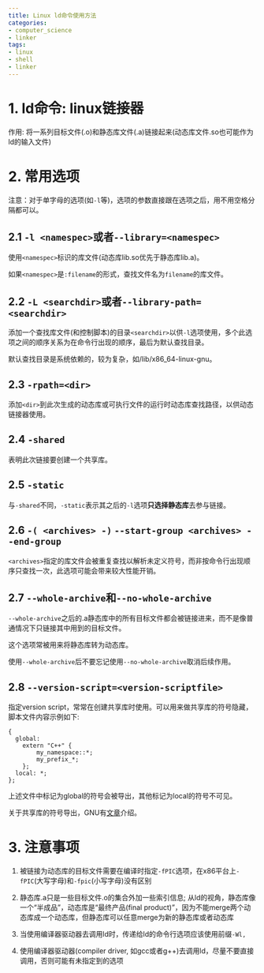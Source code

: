 ```yaml
---
title: Linux ld命令使用方法
categories:
- computer_science
- linker
tags:
- linux
- shell
- linker
---
```


# 1. ld命令: linux链接器

作用: 将一系列目标文件(.o)和静态库文件(.a)链接起来(动态库文件.so也可能作为ld的输入文件)

# 2. 常用选项

注意：对于单字母的选项(如`-l`等)，选项的参数直接跟在选项之后，用不用空格分隔都可以。

## 2.1 `-l <namespec>`或者`--library=<namespec>`

使用`<namespec>`标识的库文件(动态库lib<namespec>.so优先于静态库lib<namespec>.a)。

如果`<namespec>`是`:filename`的形式，查找文件名为`filename`的库文件。

## 2.2 `-L <searchdir>`或者`--library-path=<searchdir>`

添加一个查找库文件(和控制脚本)的目录`<searchdir>`以供`-l`选项使用，多个此选项之间的顺序关系为在命令行出现的顺序，最后为默认查找目录。

默认查找目录是系统依赖的，较为复杂，如/lib/x86_64-linux-gnu。

## 2.3 `-rpath=<dir>`

添加`<dir>`到此次生成的动态库或可执行文件的运行时动态库查找路径，以供动态链接器使用。

## 2.4 `-shared`

表明此次链接要创建一个共享库。

## 2.5 `-static`

与`-shared`不同，`-static`表示其之后的`-l`选项**只选择静态库**去参与链接。

## 2.6 `-( <archives> -)` `--start-group <archives> --end-group`

`<archives>`指定的库文件会被重复查找以解析未定义符号，而非按命令行出现顺序只查找一次，此选项可能会带来较大性能开销。

## 2.7 `--whole-archive`和`--no-whole-archive`

`--whole-archive`之后的.a静态库中的所有目标文件都会被链接进来，而不是像普通情况下只链接其中用到的目标文件。

这个选项常被用来将静态库转为动态库。

使用`--whole-archive`后不要忘记使用`--no-whole-archive`取消后续作用。

## 2.8 `--version-script=<version-scriptfile>`

指定version script，常常在创建共享库时使用。可以用来做共享库的符号隐藏，脚本文件内容示例如下:


```
{
  global:
    extern "C++" {
        my_namespace::*;
        my_prefix_*;
    };
  local: *;
};
```

上述文件中标记为global的符号会被导出，其他标记为local的符号不可见。

关于共享库的符号导出，GNU有[文章](https://www.gnu.org/software/gnulib/manual/html_node/Exported-Symbols-of-Shared-Libraries.html "Controlling the Exported Symbols of Shared Libraries")介绍。

# 3. 注意事项

1. 被链接为动态库的目标文件需要在编译时指定`-fPIC`选项，在x86平台上`-fPIC`(大写字母)和`-fpic`(小写字母)没有区别

2. 静态库.a只是一些目标文件.o的集合外加一些索引信息; 从ld的视角，静态库像一个“半成品”，动态库是“最终产品(final product)”，因为不能merge两个动态库成一个动态库，但静态库可以任意merge为新的静态库或者动态库

3. 当使用编译器驱动器去调用ld时，传递给ld的命令行选项应该使用前缀`-Wl,`

4. 使用编译器驱动器(compiler driver, 如gcc或者g++)去调用ld，尽量不要直接调用，否则可能有未指定到的选项